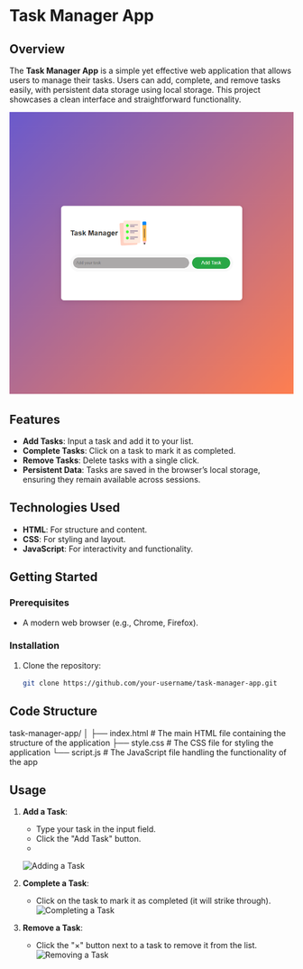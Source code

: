 # Task Manager App

## Overview
The **Task Manager App** is a simple yet effective web application that allows users to manage their tasks. Users can add, complete, and remove tasks easily, with persistent data storage using local storage. This project showcases a clean interface and straightforward functionality.

![Screenshot of Task Manager](https://github.com/AkhilEldho/To-Do-List/blob/main/images/Screenshot%202024-09-22%20152535.png)

## Features
- **Add Tasks**: Input a task and add it to your list.
- **Complete Tasks**: Click on a task to mark it as completed.
- **Remove Tasks**: Delete tasks with a single click.
- **Persistent Data**: Tasks are saved in the browser’s local storage, ensuring they remain available across sessions.

## Technologies Used
- **HTML**: For structure and content.
- **CSS**: For styling and layout.
- **JavaScript**: For interactivity and functionality.

## Getting Started

### Prerequisites
- A modern web browser (e.g., Chrome, Firefox).

### Installation
1. Clone the repository:
   ```bash
   git clone https://github.com/your-username/task-manager-app.git

## Code Structure
task-manager-app/
│
├── index.html      # The main HTML file containing the structure of the application
├── style.css       # The CSS file for styling the application
└── script.js       # The JavaScript file handling the functionality of the app

## Usage

1. **Add a Task**:
   - Type your task in the input field.
   - Click the "Add Task" button.
   - 
   ![Adding a Task](https://github.com/AkhilEldho/To-Do-List/blob/main/images/Screenshot%202024-09-22%20152605.png)

2. **Complete a Task**:
   - Click on the task to mark it as completed (it will strike through).
   ![Completing a Task](https://github.com/AkhilEldho/To-Do-List/blob/main/images/Screenshot%202024-09-22%20152631.png)

3. **Remove a Task**:
   - Click the "×" button next to a task to remove it from the list.
   ![Removing a Task](https://github.com/AkhilEldho/To-Do-List/blob/main/images/Screenshot%202024-09-22%20152903.png)



